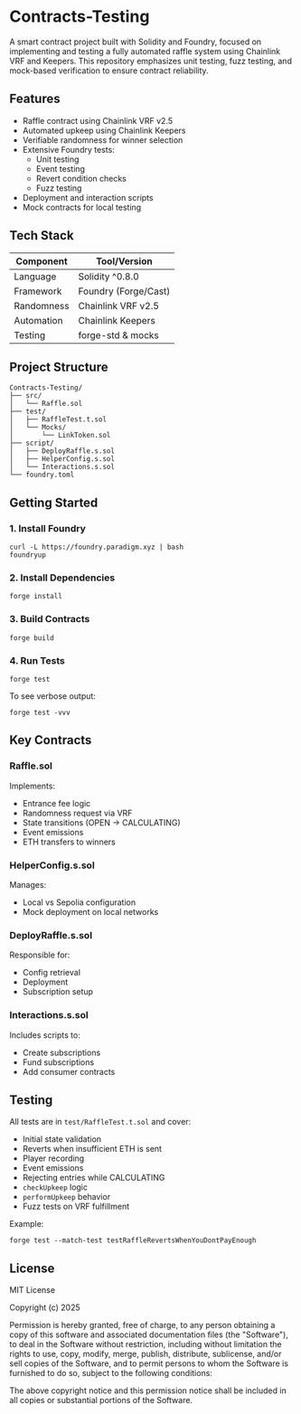 # Contracts-Testing

A smart contract project built with Solidity and Foundry, focused on implementing and testing a fully automated raffle system using Chainlink VRF and Keepers. This repository emphasizes unit testing, fuzz testing, and mock-based verification to ensure contract reliability.

## Features

- Raffle contract using Chainlink VRF v2.5  
- Automated upkeep using Chainlink Keepers  
- Verifiable randomness for winner selection  
- Extensive Foundry tests:
  - Unit testing  
  - Event testing  
  - Revert condition checks  
  - Fuzz testing  
- Deployment and interaction scripts  
- Mock contracts for local testing

## Tech Stack

| Component  | Tool/Version       |
|------------|---------------------|
| Language   | Solidity ^0.8.0    |
| Framework  | Foundry (Forge/Cast)|
| Randomness | Chainlink VRF v2.5  |
| Automation | Chainlink Keepers   |
| Testing    | forge-std & mocks   |

## Project Structure

```
Contracts-Testing/
├── src/
│   └── Raffle.sol
├── test/
│   ├── RaffleTest.t.sol
│   └── Mocks/
│       └── LinkToken.sol
├── script/
│   ├── DeployRaffle.s.sol
│   ├── HelperConfig.s.sol
│   └── Interactions.s.sol
└── foundry.toml
```

## Getting Started

### 1. Install Foundry

```
curl -L https://foundry.paradigm.xyz | bash
foundryup
```

### 2. Install Dependencies

```
forge install
```

### 3. Build Contracts

```
forge build
```

### 4. Run Tests

```
forge test
```

To see verbose output:

```
forge test -vvv
```

## Key Contracts

### Raffle.sol
Implements:
- Entrance fee logic  
- Randomness request via VRF  
- State transitions (OPEN → CALCULATING)  
- Event emissions  
- ETH transfers to winners

### HelperConfig.s.sol
Manages:
- Local vs Sepolia configuration  
- Mock deployment on local networks

### DeployRaffle.s.sol
Responsible for:
- Config retrieval  
- Deployment  
- Subscription setup

### Interactions.s.sol
Includes scripts to:
- Create subscriptions  
- Fund subscriptions  
- Add consumer contracts

## Testing

All tests are in `test/RaffleTest.t.sol` and cover:

- Initial state validation  
- Reverts when insufficient ETH is sent  
- Player recording  
- Event emissions  
- Rejecting entries while CALCULATING  
- `checkUpkeep` logic  
- `performUpkeep` behavior  
- Fuzz tests on VRF fulfillment

Example:

```
forge test --match-test testRaffleRevertsWhenYouDontPayEnough
```

## License

MIT License

Copyright (c) 2025

Permission is hereby granted, free of charge, to any person obtaining a copy
of this software and associated documentation files (the "Software"), to deal
in the Software without restriction, including without limitation the rights
to use, copy, modify, merge, publish, distribute, sublicense, and/or sell
copies of the Software, and to permit persons to whom the Software is
furnished to do so, subject to the following conditions:

The above copyright notice and this permission notice shall be included in all
copies or substantial portions of the Software.

